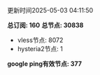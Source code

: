 更新时间2025-05-03 04:11:50

**总订阅: 160**
**总节点: 30838**
- vless节点: 8072
- hysteria2节点: 1

**google ping有效节点: 377**
